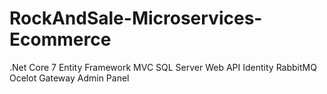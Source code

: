 # RockAndSale-Microservices-Ecommerce

.Net Core 7
Entity Framework
MVC
SQL Server
Web API
Identity
RabbitMQ
Ocelot Gateway
Admin Panel
